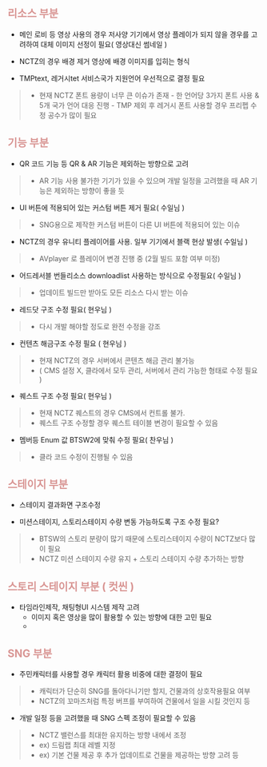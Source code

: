 ## <font color="#d99694">리소스 부분</font>
- 메인 로비 등 영상 사용의 경우 저사양 기기에서 영상 플레이가 되지 않을 경우를 고려하여 대체 이미지 선정이 필요( 영상대신 썸네일 )

- NCTZ의 경우 배경 제거 영상에 배경 이미지를 입히는 형식

- TMPtext, 레거시tet 서비스국가 지원언어 우선적으로 결정 필요
> 	- 현재 NCTZ 폰트 용량이 너무 큰 이슈가 존재
	  - 한 언어당 3가지 폰트 사용 & 5개 국가 언어 대응 진행
	  - TMP 제외 후 레거시 폰트 사용할 경우 프리펩 수정 공수가 많이 필요


## <font color="#d99694">기능 부분</font>
- QR 코드 기능 등 QR & AR 기능은 제외하는 방향으로 고려
> 	- AR 기능 사용 불가한 기기가 있을 수 있으며 개발 일정을 고려했을 때 AR 기능은 제외하는 방향이 좋을 듯
>
- UI 버튼에 적용되어 있는 커스텀 버튼 제거 필요( 수일님 )
> 	- SNG용으로 제작한 커스텀 버튼이 다른 UI 버튼에 적용되어 있는 이슈

- NCTZ의 경우 유니티 플레이어를 사용. 일부 기기에서 블랙 현상 발생( 수일님 )
> 	- AVplayer 로 플레이어 변경 진행 중 (2월 빌드 포함 여부 미정)

- 어드레서블 번들리소스 downloadlist 사용하는 방식으로 수정필요( 수일님 )
> 	- 업데이트 빌드만 받아도 모든 리소스 다시 받는 이슈

- 레드닷 구조 수정 필요( 현우님 )
> 	- 다시 개발 해야할 정도로 완전 수정을 강조 
> 
- 컨텐츠 해금구조 수정 필요 ( 현우님 )
> 	- 현재 NCTZ의 경우 서버에서 콘텐츠 해금 관리 불가능 
> 	- ( CMS 설정 X, 클라에서 모두 관리, 서버에서 관리 가능한 형태로 수정 필요 )
> 
- 퀘스트 구조 수정 필요( 현우님 )
> 	- 현재 NCTZ 퀘스트의 경우 CMS에서 컨트롤 불가.
> 	- 퀘스트 구조 수정할 경우 퀘스트 테이블 변경이 필요할 수 있음

- 멤버등 Enum 값 BTSW2에 맞춰 수정 필요( 찬우님 )
> 	- 클라 코드 수정이 진행될 수 있음


## <font color="#d99694">스테이지 부분</font>
- 스테이지 결과화면 구조수정

- 미션스테이지, 스토리스테이지 수량 변동 가능하도록 구조 수정 필요?
> 	- BTSW의 스토리 분량이 많기 때문에 스토리스테이지 수량이 NCTZ보다 많이 필요
> 	- NCTZ 미션 스테이지 수량 유지 + 스토리 스테이지 수량 추가하는 방향


## <font color="#d99694">스토리 스테이지 부분 ( 컷씬 )</font>
- 타임라인제작, 채팅형UI 시스템 제작 고려
	- 이미지 혹은 영상을 많이 활용할 수 있는 방향에 대한 고민 필요
	- 

## <font color="#d99694">SNG 부분</font>
- 주민캐릭터를 사용할 경우 캐릭터 활용 비중에 대한 결정이 필요
> 	- 캐릭터가 단순히 SNG를 돌아다니기만 할지, 건물과의 상호작용필요 여부
> 	- NCTZ의 꼬마즈처럼 특정 버프를 부여하여 건물에서 일을 시킬 것인지 등

- 개발 일정 등을 고려했을 때 SNG 스펙 조정이 필요할 수 있음
> 	- NCTZ 밸런스를 최대한 유지하는 방향 내에서 조정
> 	- ex) 드림랩 최대 레벨 지정
> 	- ex) 기본 건물 제공 후 추가 업데이트로 건물을 제공하는 방향 고려 등